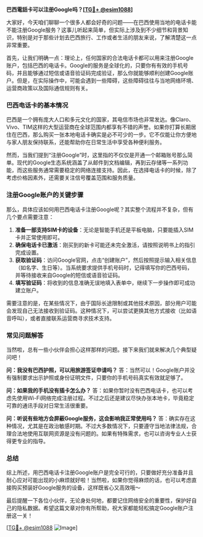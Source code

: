 **巴西電話卡可以注册Google吗？[[TG💪+ @esim1088](https://t.me/s/esim1088)]**

大家好，今天咱们聊聊一个很多人都会好奇的问题——在巴西使用当地的电话卡能不能注册Google服务？这事儿听起来简单，但实际上涉及到不少细节和背景知识，特别是对于那些计划去巴西旅行、工作或者生活的朋友来说，了解清楚这一点非常重要。

首先，让我们明确一点：理论上，任何国家的合法电话卡都可以用来注册Google账户，包括巴西的电话卡。Google的服务是全球化的，只要你有有效的手机号码，并且能够通过短信或语音验证码完成验证，那么你就能够顺利创建Google账户。但是，在实际操作中，可能会遇到一些障碍，这些障碍往往与当地网络环境、运营商政策以及国际通信规则有关。

### 巴西电话卡的基本情况

巴西是一个拥有庞大人口和多元文化的国家，其电信市场也非常发达。像Claro、Vivo、TIM这样的大型运营商在全球范围内都享有不错的声誉。如果你打算长期居住在巴西，那么购买一张本地电话卡确实是必不可少的一步。它不仅能让你方便地与家人朋友保持联系，还能帮助你在日常生活中享受各种便利服务。

然而，当我们提到“注册Google”时，这里指的不仅仅是开通一个邮箱账号那么简单。现代的Google生态系统涵盖了从邮件到文档编辑，再到云存储等一系列功能，而这些服务通常需要稳定的网络连接支持。因此，在选择电话卡的时候，除了考虑价格因素外，还需要关注信号覆盖范围和服务质量。

### 注册Google账户的关键步骤

那么，具体应该如何用巴西电话卡注册Google呢？其实整个流程并不复杂，但有几个要点需要注意：

1. **准备一部支持SIM卡的设备**：无论是智能手机还是平板电脑，只要能插入SIM卡并正常使用即可。
2. **确保电话卡已激活**：刚买到的新卡可能还未完全激活，请按照说明书上的指引完成设置。
3. **获取验证码**：访问Google官网，点击“创建账户”，然后按照提示输入相关信息（如名字、生日等）。当系统要求提供手机号码时，记得填写你的巴西号码，并等待接收来自Google的短信或语音验证码。
4. **填写验证码**：将收到的信息准确无误地填入表单中，继续下一步操作即可成功建立账户。

需要注意的是，在某些情况下，由于国际长途限制或其他技术原因，部分用户可能会发现自己无法接收到验证码。这种情况下，可以尝试更换其他方式接收（比如语音呼叫），或者直接联系运营商寻求技术支持。

### 常见问题解答

当然啦，总有一些小伙伴会担心这样那样的问题。接下来我们就来解决几个典型疑问吧！

**问：我没有巴西护照，可以用旅游签证申请吗？**
答：当然可以！Google账户并没有强制要求出示护照或身份证明文件，只要你的手机号码真实有效就足够了。

**问：如果我的手机没有插卡怎么办？**
答：如果你暂时没有巴西电话卡，也可以考虑先使用Wi-Fi网络完成注册过程。不过之后还是建议尽快办张本地卡，毕竟稳定可靠的通讯手段对日常生活很重要。

**问：听说有些地方会屏蔽Google服务，这会影响我正常使用吗？**
答：确实存在这种情况，尤其是在政治敏感时期。不过大多数情况下，只要遵守当地法律法规，合理合法地使用互联网资源是没有问题的。如果有特殊需求，也可以咨询专业人士获得更专业的指导。

### 总结

综上所述，用巴西电话卡注册Google账户是完全可行的，只要做好充分准备并且耐心应对可能出现的小麻烦就好啦！当然啦，如果你觉得麻烦的话，也可以考虑直接购买预装好Google服务的设备，这样既省心又高效哦～

最后提醒一下各位小伙伴，无论身处何地，都要记住网络安全的重要性，保护好自己的隐私数据。希望这篇文章对你有所帮助，祝大家都能轻松搞定Google账户注册这一关！

[[TG💪+ @esim1088](https://t.me/s/esim1088) ![Image](https://i.postimg.cc/4NQfJmqS/Snipaste-2025-05-13-00-14-12.png)]